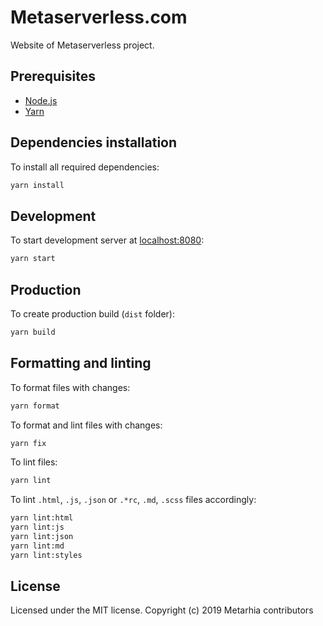# Metaserverless.com

Website of Metaserverless project.

## Prerequisites

- [Node.js](https://nodejs.org/en/download/)
- [Yarn](https://yarnpkg.com/en/docs/install)

## Dependencies installation

To install all required dependencies:

```bash
yarn install
```

## Development

To start development server at [localhost:8080](http://localhost:8080):

```bash
yarn start
```

## Production

To create production build (`dist` folder):

```bash
yarn build
```

## Formatting and linting

To format files with changes:

```bash
yarn format
```

To format and lint files with changes:

```bash
yarn fix
```

To lint files:

```bash
yarn lint
```

To lint `.html`, `.js`, `.json` or `.*rc`, `.md`, `.scss` files accordingly:

```bash
yarn lint:html
yarn lint:js
yarn lint:json
yarn lint:md
yarn lint:styles
```

## License

Licensed under the MIT license. Copyright (c) 2019 Metarhia contributors
